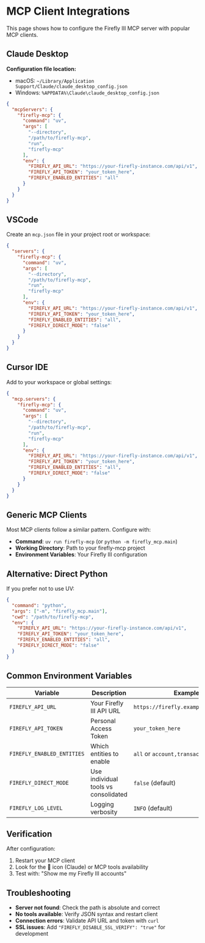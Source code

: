 # MCP Client Integrations

This page shows how to configure the Firefly III MCP server with popular MCP clients.

## Claude Desktop

**Configuration file location:**
- macOS: `~/Library/Application Support/Claude/claude_desktop_config.json`
- Windows: `%APPDATA%\Claude\claude_desktop_config.json`

```json
{
  "mcpServers": {
    "firefly-mcp": {
      "command": "uv",
      "args": [
        "--directory",
        "/path/to/firefly-mcp",
        "run",
        "firefly-mcp"
      ],
      "env": {
        "FIREFLY_API_URL": "https://your-firefly-instance.com/api/v1",
        "FIREFLY_API_TOKEN": "your_token_here",
        "FIREFLY_ENABLED_ENTITIES": "all"
      }
    }
  }
}
```

## VSCode

Create an `mcp.json` file in your project root or workspace:

```json
{
  "servers": {
    "firefly-mcp": {
      "command": "uv",
      "args": [
        "--directory",
        "/path/to/firefly-mcp",
        "run",
        "firefly-mcp"
      ],
      "env": {
        "FIREFLY_API_URL": "https://your-firefly-instance.com/api/v1",
        "FIREFLY_API_TOKEN": "your_token_here",
        "FIREFLY_ENABLED_ENTITIES": "all",
        "FIREFLY_DIRECT_MODE": "false"
      }
    }
  }
}
```

## Cursor IDE

Add to your workspace or global settings:

```json
{
  "mcp.servers": {
    "firefly-mcp": {
      "command": "uv",
      "args": [
        "--directory",
        "/path/to/firefly-mcp",
        "run",
        "firefly-mcp"
      ],
      "env": {
        "FIREFLY_API_URL": "https://your-firefly-instance.com/api/v1",
        "FIREFLY_API_TOKEN": "your_token_here",
        "FIREFLY_ENABLED_ENTITIES": "all",
        "FIREFLY_DIRECT_MODE": "false"
      }
    }
  }
}
```

## Generic MCP Clients

Most MCP clients follow a similar pattern. Configure with:

- **Command**: `uv run firefly-mcp` (or `python -m firefly_mcp.main`)
- **Working Directory**: Path to your firefly-mcp project
- **Environment Variables**: Your Firefly III configuration

## Alternative: Direct Python

If you prefer not to use UV:

```json
{
  "command": "python",
  "args": ["-m", "firefly_mcp.main"],
  "cwd": "/path/to/firefly-mcp",
  "env": {
    "FIREFLY_API_URL": "https://your-firefly-instance.com/api/v1",
    "FIREFLY_API_TOKEN": "your_token_here",
    "FIREFLY_ENABLED_ENTITIES": "all",
    "FIREFLY_DIRECT_MODE": "false"
  }
}
```

## Common Environment Variables

| Variable | Description | Example |
|----------|-------------|---------|
| `FIREFLY_API_URL` | Your Firefly III API URL | `https://firefly.example.com/api/v1` |
| `FIREFLY_API_TOKEN` | Personal Access Token | `your_token_here` |
| `FIREFLY_ENABLED_ENTITIES` | Which entities to enable | `all` or `account,transaction,budget` |
| `FIREFLY_DIRECT_MODE` | Use individual tools vs consolidated | `false` (default) |
| `FIREFLY_LOG_LEVEL` | Logging verbosity | `INFO` (default) |

## Verification

After configuration:

1. Restart your MCP client
2. Look for the 🔌 icon (Claude) or MCP tools availability
3. Test with: "Show me my Firefly III accounts"

## Troubleshooting

- **Server not found**: Check the path is absolute and correct
- **No tools available**: Verify JSON syntax and restart client
- **Connection errors**: Validate API URL and token with `curl`
- **SSL issues**: Add `"FIREFLY_DISABLE_SSL_VERIFY": "true"` for development
